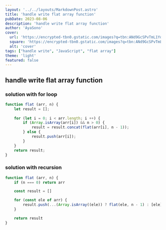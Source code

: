 ```yaml
---
layout: '../../layouts/MarkdownPost.astro'
title: 'handle write flat array function'
pubDate: 2023-08-06
description: 'handle write flat array function'
author: 'AyaSono'
cover:
  url: 'https://encrypted-tbn0.gstatic.com/images?q=tbn:ANd9GcSPvTmL1YdTOToOkJ2ZJfeZ2Ki1MsKkHN0i800o4JMr3wEK_EJmCfJQX4EOsIt-o2iR7OQ&usqp=CAU'
  square: 'https://encrypted-tbn0.gstatic.com/images?q=tbn:ANd9GcSPvTmL1YdTOToOkJ2ZJfeZ2Ki1MsKkHN0i800o4JMr3wEK_EJmCfJQX4EOsIt-o2iR7OQ&usqp=CAU'
  alt: 'cover'
tags: ["handle write", "JavaScript", "flat array"]
theme: 'light'
featured: false
---
```


## handle write flat array function

### solution with for loop
```js
function flat (arr, n) {
	let result = [];
	
	for (let i = 0; i < arr.length; i ++) {
		if (Array.isArray(arr[i]) && n > 0) {
			result = result.concat(flat(arr[i], n - 1));
		} else {
			result.push(arr[i]);
		}
	}
	return result;
}
```

### solution with recursion
```js
function flat (arr, n) {
	if (n === 0) return arr

	const result = []

	for (const ele of arr) {
		result.push(...(Array.isArray((ele)) ? flat(ele, n - 1) : [ele]))
	}

	return result
}
```

